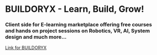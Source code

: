 # BUILDORYX - Learn, Build, Grow!
### Client side for E-learning marketplace offering free courses and hands on project sessions on Robotics, VR, AI, System design and much more...

[Link for BUILDORYX](www.buildoryx.co.in)


